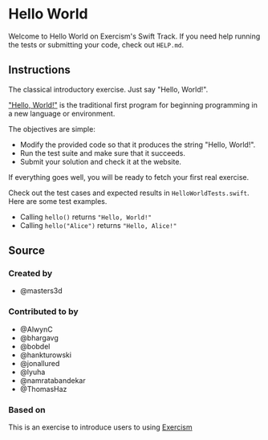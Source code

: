 # Hello World

Welcome to Hello World on Exercism's Swift Track.
If you need help running the tests or submitting your code, check out `HELP.md`.

## Instructions

The classical introductory exercise.
Just say "Hello, World!".

["Hello, World!"][hello-world] is the traditional first program for beginning
programming in a new language or environment.

The objectives are simple:

- Modify the provided code so that it produces the string "Hello, World!".
- Run the test suite and make sure that it succeeds.
- Submit your solution and check it at the website.

If everything goes well, you will be ready to fetch your first real exercise.

[hello-world]: https://en.wikipedia.org/wiki/%22Hello,_world!%22_program

Check out the test cases and expected results in `HelloWorldTests.swift`.
Here are some test examples.

- Calling `hello()` returns `"Hello, World!"`
- Calling `hello("Alice")` returns `"Hello, Alice!"`

## Source

### Created by

- @masters3d

### Contributed to by

- @AlwynC
- @bhargavg
- @bobdel
- @hankturowski
- @jonallured
- @lyuha
- @namratabandekar
- @ThomasHaz

### Based on

This is an exercise to introduce users to using [Exercism](https://en.wikipedia.org/wiki/%22Hello,_world!%22_program)
